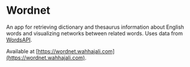 # Wordnet

An app for retrieving dictionary and thesaurus information about English words and visualizing networks between related words. Uses data from [WordsAPI](https://www.wordsapi.com/).

Available at [https://wordnet.wahhajali.com](https://wordnet.wahhajali.com).

